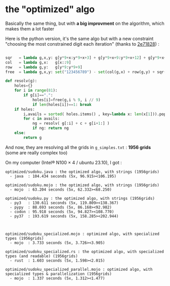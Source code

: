 # the "optimized" algo

Basically the same thing, but with **a big improvment** on the algorithm, which makes them a lot faster 

Here is the python version, it's the same algo but with a new constraint "choosing the most constrained digit each iteration" (thanks to [2e71828](https://users.rust-lang.org/u/2e71828))
:

```python

sqr   = lambda g,x,y: g[y*9+x:y*9+x+3] + g[y*9+x+9:y*9+x+12] + g[y*9+x+18:y*9+x+21]
col   = lambda g,x:   g[x::9]
row   = lambda g,y:   g[y*9:y*9+9]
free  = lambda g,x,y: set("123456789") - set(col(g,x) + row(g,y) + sqr(g,(x//3)*3,(y//3)*3))

def resolv(g):
    holes={}
    for i in range(81):
        if g[i]==".":
            holes[i]=free(g,i % 9, i // 9)
            if len(holes[i])==1: break
    if holes: 
        i,avails = sorted( holes.items() , key=lambda x: len(x[1])).pop(0)
        for c in avails:
            ng = resolv( g[:i] + c + g[i+1:] )
            if ng: return ng
    else:
        return g
```

And now, they are resolving all the grids in `g_simples.txt` : **1956 grids** (some are really complex too)

On my computer (Intel® N100 × 4 / ubuntu 23.10), I got :

```
optimized/sudoku.java : the optimized algo, with strings (1956grids)
  - java  : 104.434 seconds (5x, 96.915><106.195)

optimized/sudoku.mojo : the optimized algo, with strings (1956grids)
  - mojo  : 63.204 seconds (5x, 62.332><68.250)

optimized/sudoku.py : the optimized algo, with strings (1956grids)
  - py3   : 130.611 seconds (5x, 119.809><138.367)
  - pypy  : 88.693 seconds (5x, 86.168><92.982)
  - codon : 95.918 seconds (5x, 94.827><108.770)
  - py37  : 193.619 seconds (5x, 158.285><202.944)



optimized/sudoku_specialized.mojo : optimized algo, with specialized types (1956grids)
  - mojo  : 3.733 seconds (5x, 3.726><3.905)

optimized/sudoku_specialized.rs : the optimized algo, with specialized types (and readable) (1956grids)
  - rust  : 1.603 seconds (5x, 1.598><2.015)

optimized/sudoku_specialized_parallel.mojo : optimized algo, with specialized types & parallelization (1956grids)
  - mojo  : 1.337 seconds (5x, 1.312><1.477)

```


